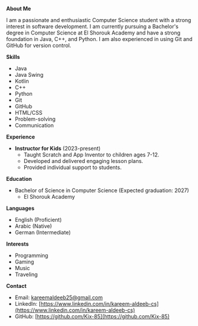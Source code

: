 **About Me**

I am a passionate and enthusiastic Computer Science student with a strong interest in software development. I am currently pursuing a Bachelor's degree in Computer Science at El Shorouk Academy and have a strong foundation in Java, C++, and Python. I am also experienced in using Git and GitHub for version control.

**Skills**

* Java
* Java Swing
* Kotlin
* C++
* Python
* Git
* GitHub
* HTML/CSS
* Problem-solving
* Communication

**Experience**

* **Instructor for Kids** (2023-present)
    * Taught Scratch and App Inventor to children ages 7-12.
    * Developed and delivered engaging lesson plans.
    * Provided individual support to students.

**Education**

* Bachelor of Science in Computer Science (Expected graduation: 2027)
    * El Shorouk Academy

**Languages**

* English (Proficient)
* Arabic (Native)
* German (Intermediate)

**Interests**

* Programming
* Gaming
* Music
* Traveling

**Contact**

* Email: kareemaldeeb25@gmail.com
* LinkedIn: [https://www.linkedin.com/in/kareem-aldeeb-cs](https://www.linkedin.com/in/kareem-aldeeb-cs)
* GitHub: [https://github.com/Kix-85](https://github.com/Kix-85)
